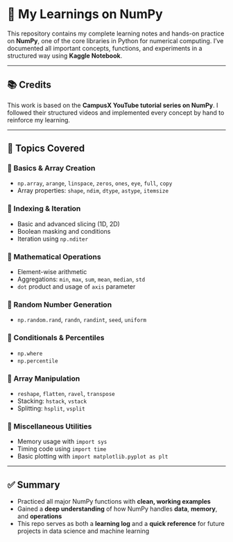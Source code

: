 # 📘 My Learnings on NumPy

This repository contains my complete learning notes and hands-on practice on **NumPy**, one of the core libraries in Python for numerical computing. I’ve documented all important concepts, functions, and experiments in a structured way using **Kaggle Notebook**.

---

## 📚 Credits

This work is based on the **CampusX YouTube tutorial series on NumPy**. I followed their structured videos and implemented every concept by hand to reinforce my learning.

---

## 🧠 Topics Covered

### 🔹 Basics & Array Creation
- `np.array`, `arange`, `linspace`, `zeros`, `ones`, `eye`, `full`, `copy`
- Array properties: `shape`, `ndim`, `dtype`, `astype`, `itemsize`

### 🔹 Indexing & Iteration
- Basic and advanced slicing (1D, 2D)
- Boolean masking and conditions  
- Iteration using `np.nditer`

### 🔹 Mathematical Operations
- Element-wise arithmetic  
- Aggregations: `min`, `max`, `sum`, `mean`, `median`, `std`  
- `dot` product and usage of `axis` parameter

### 🔹 Random Number Generation
- `np.random.rand`, `randn`, `randint`, `seed`, `uniform`

### 🔹 Conditionals & Percentiles
- `np.where`  
- `np.percentile`

### 🔹 Array Manipulation
- `reshape`, `flatten`, `ravel`, `transpose`  
- Stacking: `hstack`, `vstack`  
- Splitting: `hsplit`, `vsplit`

### 🔹 Miscellaneous Utilities
- Memory usage with `import sys`  
- Timing code using `import time`  
- Basic plotting with `import matplotlib.pyplot as plt`

---

## ✅ Summary

- Practiced all major NumPy functions with **clean, working examples**  
- Gained a **deep understanding** of how NumPy handles **data**, **memory**, and **operations**  
- This repo serves as both a **learning log** and a **quick reference** for future projects in data science and machine learning
